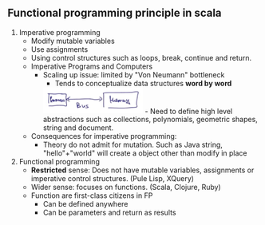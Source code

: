 ## Functional programming principle in scala

1. Imperative programming
	- Modify mutable variables
	- Use assignments
	- Using control structures such as loops, break, continue and return.
	- Imperative Programs and Computers
		- Scaling up issue: limited by "Von Neumann" bottleneck  
			- Tends to conceptualize data structures **word by word** 
			<img src="https://raw.githubusercontent.com/zhaomingli007/techinical_documents/master/resources/images/Von_Neumann.png" alt="Von_Neumann architecture" style="width: 200px;"/>
			- Need to define high level abstractions such as collections, polynomials, geometric shapes, string and document.
	- Consequences for imperative programming: 
		- Theory do not admit for mutation. Such as Java string, "hello"+"world" will create a object other than modify in place
2. Functional programming
	- **Restricted** sense: Does not have mutable variables, assignments or imperative control structures. (Pule Lisp, XQuery)
	- Wider sense: focuses on functions. (Scala, Clojure, Ruby)
	- Function are first-class citizens in FP
		- Can be defined anywhere
		- Can be parameters and return as results
			